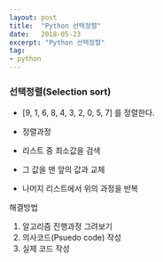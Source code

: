 ```yaml
---
layout: post
title:  "Python 선택정렬"
date:   2018-05-23
excerpt: "Python 선택정렬"
tag:
- python
---
```

### 선택정렬(Selection sort)

- [9, 1, 6, 8, 4, 3, 2, 0, 5, 7] 를 정렬한다.

- 정렬과정

- 리스트 중 최소값을 검색
- 그 값을 맨 앞의 값과 교체
- 나머지 리스트에서 위의 과정을 반복


해결방법

1. 알고리즘 진행과정 그려보기
2. 의사코드(Psuedo code) 작성
3. 실제 코드 작성
